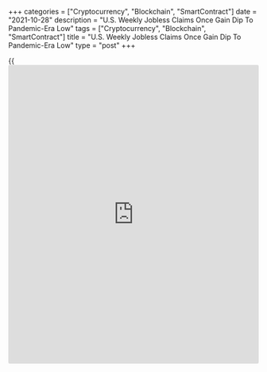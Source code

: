 +++
categories = ["Cryptocurrency", "Blockchain", "SmartContract"]
date = "2021-10-28"
description = "U.S. Weekly Jobless Claims Once Gain Dip To Pandemic-Era Low"
tags = ["Cryptocurrency", "Blockchain", "SmartContract"]
title = "U.S. Weekly Jobless Claims Once Gain Dip To Pandemic-Era Low"
type = "post"
+++

{{<iframe id="large-banner" src="https://www.bounty.group/#slide=23.0" width="100%" height="600" scrolling="no" style="border: 0px solid rgb(216, 221, 230); border-radius: 3px;">}}

First-time claims for U.S. unemployment benefits decreased for the
fourth straight week in the week ended October 23rd, the Labor
Department revealed in a report released on Thursday.

The report said initial jobless claims dipped to 281,000, a decrease of
10,000 from the previous week's revised level of 291,000. Economists had
expected jobless claims to come in unchanged compared to the 290,000
originally reported for the previous week.

With the modest decrease, jobless claims once again fell to their lowest
level since hitting 256,000 in the week ended March 14, 2020.

The Labor Department said the less volatile four-week moving average
also slid to a pandemic-era low of 299,250, a decrease of 20,750 from
the previous week's revised average of 320,000.

Continuing claims, a reading on the number of people receiving ongoing
unemployment assistance, also tumbled by 237,000 to 2.243 million in the
week ended October 16th, hitting the lowest level since March of 2020.

The four-week moving average of continuing claims also fell to a
pandemic-era low of 2,513,250, a decrease of 142,000 from the previous
week's revised average of 2,655,250.

Next Friday, the Labor Department is scheduled to release its more
closely watched report on the employment situation in the month of
October.

Economists currently expected employment to jump by 385,000 jobs in
October after rising by 194,000 jobs in September, while the
unemployment rate is expected to hold at 4.8 percent.

For comments and feedback [contact](https://www.playgroundfx.com/contact/): editorial@rtt[news](https://www.letsplayfx.com/blog/forex-news-website/).com

[Economic News][1]

 **What parts of the world are seeing the best (and worst) economic
performances lately? Click[here][2] to check out our [Econ Scorecard][2]
and find out! See up-to-the-moment [ranking](https://www.playgroundfx.com/blog/crypto-exchange-ranking/)s for the best and worst
performers in [GDP][3], [unemployment rate][4], [inflation][5] and much
more.**

   1. www.rtt[news](https://www.letsplayfx.com/blog/forex-news-website/).com/Content/EconomicNews.aspx
   2. www.rtt[news](https://www.letsplayfx.com/blog/forex-news-website/).com/economic-scorecard/world-rank/retail-sales/highest-performance.aspx
   3. www.rtt[news](https://www.letsplayfx.com/blog/forex-news-website/).com/economic-scorecard/world-rank/GDP/highest-performance.aspx
   4. www.rtt[news](https://www.letsplayfx.com/blog/forex-news-website/).com/economic-scorecard/world-rank/unemployment-rate/lowest-performance.aspx
   5. www.rtt[news](https://www.letsplayfx.com/blog/forex-news-website/).com/economic-scorecard/world-rank/CPI/highest-performance.aspx